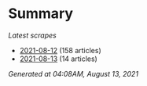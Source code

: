 # Summary
*Latest scrapes*
* [2021-08-12](https://github.com/nuuuwan/news_lk/blob/data/news_lk.2021-08-12.json) (158 articles)
* [2021-08-13](https://github.com/nuuuwan/news_lk/blob/data/news_lk.2021-08-13.json) (14 articles)

*Generated at 04:08AM, August 13, 2021*
